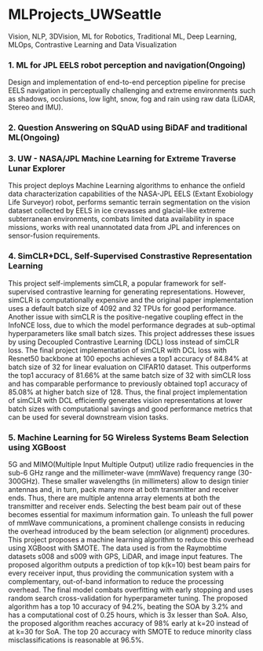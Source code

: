 # MLProjects_UWSeattle
Vision, NLP, 3DVision, ML for Robotics, Traditional ML, Deep Learning, MLOps, Contrastive Learning and Data Visualization

### 1. ML for JPL EELS robot perception and navigation(Ongoing)

Design and implementation of end-to-end perception pipeline for precise EELS  navigation in perceptually challenging and extreme environments such as shadows, occlusions, low light, snow, fog and rain using raw data (LiDAR, Stereo and IMU). 


### 2. Question Answering on SQuAD using BiDAF and traditional ML(Ongoing)


### 3. UW - NASA/JPL Machine Learning for Extreme Traverse Lunar Explorer

This project deploys Machine Learning algorithms to enhance the onfield data characterization capabilities of the NASA-JPL EELS (Extant Exobiology Life Surveyor) robot,  performs semantic terrain segmentation on the vision dataset collected by EELS in ice crevasses and glacial-like extreme subterranean environments, combats limited data availability in space missions, works with real unannotated data from JPL and inferences on sensor-fusion requirements.


### 4. SimCLR+DCL, Self-Supervised Constrastive Representation Learning 

This project self-implements simCLR, a popular framework for self-supervised contrastive learning for generating representations. However, simCLR is computationally expensive and the 
original paper implementation uses a default batch size of 4092 and 32 TPUs for 
good performance. Another issue with simCLR is the positive-negative 
coupling effect in the InfoNCE loss, due to which the model performance 
degrades at sub-optimal hyperparameters like small batch sizes. This project 
addresses these issues by using Decoupled Contrastive Learning (DCL) loss 
instead of simCLR loss. The final project implementation of simCLR with DCL 
loss with Resnet50 backbone at 100 epochs achieves a top1 accuracy of 84.84% 
at batch size of 32 for linear evaluation on CIFAR10 dataset. This outperforms 
the top1 accuracy of 81.66% at the same batch size of 32 with simCLR loss and 
has comparable performance to previously obtained top1 accuracy of 85.08% at 
higher batch size of 128. Thus, the final project implementation of simCLR with 
DCL efficiently generates vision representations at lower batch sizes with 
computational savings and good performance metrics that can be used for 
several downstream vision tasks.


### 5. Machine Learning for 5G Wireless Systems Beam Selection using XGBoost

5G and MIMO(Multiple Input Multiple Output) utilize radio frequencies in the sub-6 GHz range and the millimeter-wave (mmWave) frequency range (30-300GHz). These smaller wavelengths (in millimeters) allow to design tinier antennas and, in turn, pack many more at both transmitter and receiver ends. Thus, there are multiple antenna array elements at both the transmitter and receiver ends. Selecting the best beam pair out of these becomes essential for maximum information gain. To unleash the full power of mmWave communications, a prominent challenge consists in reducing the overhead introduced by the beam selection (or alignment) procedures. This project proposes a machine learning algorithm to reduce this overhead using XGBoost with SMOTE. The data used is from the Raymobtime datasets s008 and s009 with GPS, LiDAR, and image input features. The proposed algorithm outputs a prediction of top k(k=10) best beam pairs for every receiver input, thus providing the communication system with a complementary, out-of-band information to reduce the processing overhead. The final model combats overfitting with early stopping and uses random search cross-validation for hyperparameter tuning. The proposed algorithm has a top 10 accuracy of 94.2%, beating the SOA by 3.2% and has a computational cost of 0.25 hours, which is 3x lesser than SoA. Also, the proposed algorithm reaches accuracy of 98% early at k=20 instead of at k=30 for SoA. The top 20 accuracy with SMOTE to reduce minority class misclassifications is reasonable at 96.5%.
